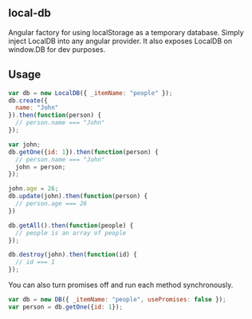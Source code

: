 ## local-db
Angular factory for using localStorage as a temporary database. Simply inject LocalDB into any angular provider. It
also exposes LocalDB on window.DB for dev purposes.

## Usage
```javascript
var db = new LocalDB({ _itemName: "people" });
db.create({
  name: "John"
}).then(function(person) {
  // person.name === "John"
});

var john;
db.getOne({id: 1}).then(function(person) {
  // person.name === "John"
  john = person;
});

john.age = 26;
db.update(john).then(function(person) {
  // person.age === 26
})

db.getAll().then(function(people) {
  // people is an array of people
});

db.destroy(john).then(function(id) {
  // id === 1
});

```

You can also turn promises off and run each method synchronously.

```javascript
var db = new DB({ _itemName: "people", usePromises: false });
var person = db.getOne({id: 1});
```
